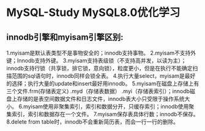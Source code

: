 # MySQL-Study MySQL8.0优化学习
## innodb引擎和myisam引擎区别:
 1.myisam是默认表类型不是事物安全的；innodb支持事物。
 2.myisam不支持外键；Innodb支持外键。
 3.myisam支持表级锁（不支持高并发，以读为主）；innodb支持行锁（共享锁，排它锁，意向锁），粒度更小，但是在执行不能确定扫描范围的sql语句时，innodb同样会锁全表。
 4.执行大量select，myisam是最好的选择；执行大量的update和insert最好用innodb。
 5.myisam在磁盘上存储上有三个文件.frm(存储表定义)  .myd（存储表数据）  .myi（存储表索引）；innodb磁盘上存储的是表空间数据文件和日志文件，innodb表大小只受限于操作系统大小。
 6.myisam使用非聚集索引，索引和数据分开，只缓存索引；innodb使用聚集索引，索引和数据存在一个文件。
 7.myisam保存表具体行数；innodb不保存。
 8.delete from table时，innodb不会重新简历表，而会一行一行的删除。
